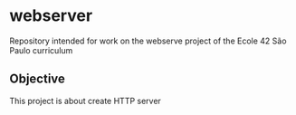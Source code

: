 # webserver
Repository intended for work on the webserve project of the Ecole 42 São Paulo curriculum


## Objective 

This project is about create HTTP server